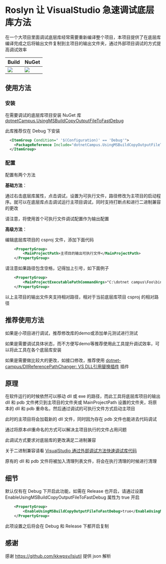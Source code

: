 # Roslyn 让 VisualStudio 急速调试底层库方法

在一个大项目里面调试底层库经常需要重新编译整个项目，本项目提供了在底层库编译完成之后将输出文件复制到主项目的输出文件夹，通过外部项目调试的方式提高调试效率

| Build | NuGet |
|--|--|
|![](https://github.com/dotnet-campus/UsingMSBuildCopyOutputFileToFastDebug/workflows/.NET%20Core/badge.svg)|[![](https://img.shields.io/nuget/v/dotnetCampus.UsingMSBuildCopyOutputFileToFastDebug.svg)](https://www.nuget.org/packages/dotnetCampus.UsingMSBuildCopyOutputFileToFastDebug)|

## 使用方法

### 安装

在需要调试的底层库项目安装 NuGet 库 [dotnetCampus.UsingMSBuildCopyOutputFileToFastDebug](https://www.nuget.org/packages/dotnetCampus.UsingMSBuildCopyOutputFileToFastDebug)

此库推荐仅在 Debug 下安装

```xml
  <ItemGroup Condition=" '$(Configuration)' == 'Debug'">
    <PackageReference Include="dotnetCampus.UsingMSBuildCopyOutputFileToFastDebug" Version="1.3.1" />
  </ItemGroup>
```

### 配置

配置有两个方法

**基础方法**：

通过右击底层库属性，点击调试，设置为可执行文件，路径修改为主项目的启动程序。就可以在底层库点击调试运行主项目调试，同时支持打断点和进行二进制兼容的更改

请注意，将使用首个可执行文件调试配置作为输出配置

**高级方法**：

编辑底层库项目的 csproj 文件，添加下面代码

```xml
    <PropertyGroup>
        <MainProjectPath>主项目的输出可执行文件</MainProjectPath>
    </PropertyGroup>
```

请注意如果路径包含空格，记得加上引号，如下面例子

```xml
    <PropertyGroup>
        <MainProjectExecutablePathCommandArgs>"C:\dotnet campus\Foo\bin\release\net5.0\Foo.exe"</MainProjectPath>
    </PropertyGroup>
```

以上主项目的输出文件夹支持相对路径，相对于当前底层库项目 csproj 的相对路径

## 推荐使用方法

如果是小项目进行调试，推荐修改库的demo或添加单元测试进行测试

如果是需要调试具体状态，而不方便写demo等推荐使用此工具提升调试效率，可以将此工具在各个底层库安装

如果是需要做比较大的更改，如接口修改，推荐使用 [dotnet-campus/DllReferencePathChanger: VS DLL引用替换插件](https://github.com/dotnet-campus/DllReferencePathChanger ) 插件

## 原理

在软件运行的时候依然可以移动 dll 或 exe 的路径，而此工具将底层库项目的输出 dll 和 pdb 文件拷贝到主项目的文件夹或 MainProjectPath 设置的文件夹，将原本的 dll 和 pdb 重命名，然后通过调试的可执行文件方式启动主项目

此时的主项目将会加载新的 dll 文件，同时因为存在 pdb 文件也能进去代码调试

通过将原本dll重命名的方式可以解决主项目执行的文件占用问题

此调试方式要求对底层库的更改满足二进制兼容

关于二进制兼容请看 [VisualStudio 通过外部调试方法快速调试库代码](https://blog.lindexi.com/post/visualstudio-%E9%80%9A%E8%BF%87%E5%A4%96%E9%83%A8%E8%B0%83%E8%AF%95%E6%96%B9%E6%B3%95%E5%BF%AB%E9%80%9F%E8%B0%83%E8%AF%95%E5%BA%93%E4%BB%A3%E7%A0%81 )

原有的 dll 和 pdb 文件将被加入清理列表文件，将会在执行清理的时候进行清理

## 细节

默认仅有在 Debug 下开启此功能，如需在 Release 也开启，请通过设置 EnableUsingMSBuildCopyOutputFileToFastDebug 属性为 true 开启

```xml
    <PropertyGroup>
        <EnableUsingMSBuildCopyOutputFileToFastDebug>true</EnableUsingMSBuildCopyOutputFileToFastDebug>
    </PropertyGroup>
```

此项设置之后将会在 Debug 和 Release 下都开启复制

## 感谢

感谢 https://github.com/kkwpsv/lsjutil 提供 json 解析